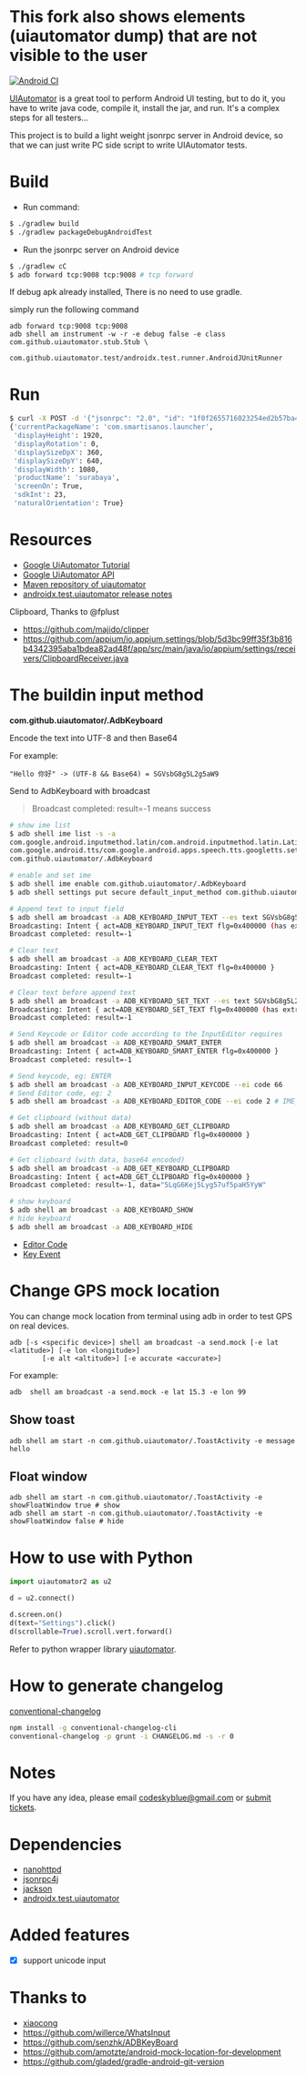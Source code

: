 # This fork also shows elements (uiautomator dump) that are not visible to the user

[![Android CI](https://github.com/openatx/android-uiautomator-server/actions/workflows/android.yml/badge.svg)](https://github.com/openatx/android-uiautomator-server/actions/workflows/android.yml)

[UIAutomator](http://developer.android.com/tools/testing/testing_ui.html) is a
great tool to perform Android UI testing, but to do it, you have to write java
code, compile it, install the jar, and run. It's a complex steps for all
testers...

This project is to build a light weight jsonrpc server in Android device, so
that we can just write PC side script to write UIAutomator tests.

# Build

- Run command:

```bash
$ ./gradlew build
$ ./gradlew packageDebugAndroidTest
```

- Run the jsonrpc server on Android device

```bash
$ ./gradlew cC
$ adb forward tcp:9008 tcp:9008 # tcp forward
```

If debug apk already installed, There is no need to use gradle.

simply run the following command

```
adb forward tcp:9008 tcp:9008
adb shell am instrument -w -r -e debug false -e class com.github.uiautomator.stub.Stub \
    com.github.uiautomator.test/androidx.test.runner.AndroidJUnitRunner
```

# Run
```bash
$ curl -X POST -d '{"jsonrpc": "2.0", "id": "1f0f2655716023254ed2b57ba4198815", "method": "deviceInfo", "params": {}}' 'http://127.0.0.1:9008/jsonrpc/0'
{'currentPackageName': 'com.smartisanos.launcher',
 'displayHeight': 1920,
 'displayRotation': 0,
 'displaySizeDpX': 360,
 'displaySizeDpY': 640,
 'displayWidth': 1080,
 'productName': 'surabaya',
 'screenOn': True,
 'sdkInt': 23,
 'naturalOrientation': True}
```

# Resources
- [Google UiAutomator Tutorial](https://developer.android.com/training/testing/ui-testing/uiautomator-testing?hl=zh-cn)
- [Google UiAutomator API](https://developer.android.com/reference/kotlin/androidx/test/uiautomator/package-summary)
- [Maven repository of uiautomator](https://mvnrepository.com/artifact/androidx.test.uiautomator/uiautomator)
- [androidx.test.uiautomator release notes](https://developer.android.com/jetpack/androidx/releases/test-uiautomator)

Clipboard, Thanks to @fplust

- https://github.com/majido/clipper
- https://github.com/appium/io.appium.settings/blob/5d3bc99ff35f3b816b4342395aba1bdea82ad48f/app/src/main/java/io/appium/settings/receivers/ClipboardReceiver.java

# The buildin input method
**com.github.uiautomator/.AdbKeyboard**

Encode the text into UTF-8 and then Base64

For example:

    "Hello 你好" -> (UTF-8 && Base64) = SGVsbG8g5L2g5aW9

Send to AdbKeyboard with broadcast

> Broadcast completed: result=-1 means success
```bash
# show ime list
$ adb shell ime list -s -a
com.google.android.inputmethod.latin/com.android.inputmethod.latin.LatinIME
com.google.android.tts/com.google.android.apps.speech.tts.googletts.settings.asr.voiceime.VoiceInputMethodService
com.github.uiautomator/.AdbKeyboard

# enable and set ime
$ adb shell ime enable com.github.uiautomator/.AdbKeyboard
$ adb shell settings put secure default_input_method com.github.uiautomator/.AdbKeyboard

# Append text to input field
$ adb shell am broadcast -a ADB_KEYBOARD_INPUT_TEXT --es text SGVsbG8g5L2g5aW9
Broadcasting: Intent { act=ADB_KEYBOARD_INPUT_TEXT flg=0x400000 (has extras) }
Broadcast completed: result=-1

# Clear text
$ adb shell am broadcast -a ADB_KEYBOARD_CLEAR_TEXT
Broadcasting: Intent { act=ADB_KEYBOARD_CLEAR_TEXT flg=0x400000 }
Broadcast completed: result=-1

# Clear text before append text
$ adb shell am broadcast -a ADB_KEYBOARD_SET_TEXT --es text SGVsbG8g5L2g5aW9
Broadcasting: Intent { act=ADB_KEYBOARD_SET_TEXT flg=0x400000 (has extras) }
Broadcast completed: result=-1

# Send Keycode or Editor code according to the InputEditor requires
$ adb shell am broadcast -a ADB_KEYBOARD_SMART_ENTER
Broadcasting: Intent { act=ADB_KEYBOARD_SMART_ENTER flg=0x400000 }
Broadcast completed: result=-1

# Send keycode, eg: ENTER
$ adb shell am broadcast -a ADB_KEYBOARD_INPUT_KEYCODE --ei code 66
# Send Editor code, eg: 2
$ adb shell am broadcast -a ADB_KEYBOARD_EDITOR_CODE --ei code 2 # IME_ACTION_GO

# Get clipboard (without data)
$ adb shell am broadcast -a ADB_KEYBOARD_GET_CLIPBOARD
Broadcasting: Intent { act=ADB_GET_CLIPBOARD flg=0x400000 }
Broadcast completed: result=0

# Get clipboard (with data, base64 encoded)
$ adb shell am broadcast -a ADB_GET_KEYBOARD_CLIPBOARD
Broadcasting: Intent { act=ADB_GET_CLIPBOARD flg=0x400000 }
Broadcast completed: result=-1, data="5LqG6Kej5Lyg57uf5paH5YyW"

# show keyboard
$ adb shell am broadcast -a ADB_KEYBOARD_SHOW
# hide keyboard
$ adb shell am broadcast -a ADB_KEYBOARD_HIDE
```

- [Editor Code](https://developer.android.com/reference/android/view/inputmethod/EditorInfo)
- [Key Event](https://developer.android.com/reference/android/view/KeyEvent)

# Change GPS mock location
You can change mock location from terminal using adb in order to test GPS on real devices.

```
adb [-s <specific device>] shell am broadcast -a send.mock [-e lat <latitude>] [-e lon <longitude>]
        [-e alt <altitude>] [-e accurate <accurate>]
```

For example:

```
adb  shell am broadcast -a send.mock -e lat 15.3 -e lon 99
```

## Show toast

```
adb shell am start -n com.github.uiautomator/.ToastActivity -e message hello
```

## Float window

```
adb shell am start -n com.github.uiautomator/.ToastActivity -e showFloatWindow true # show
adb shell am start -n com.github.uiautomator/.ToastActivity -e showFloatWindow false # hide
```

# How to use with Python

```python
import uiautomator2 as u2

d = u2.connect()

d.screen.on()
d(text="Settings").click()
d(scrollable=True).scroll.vert.forward()
```

Refer to python wrapper library [uiautomator](https://github.com/xiaocong/uiautomator).

# How to generate changelog
[conventional-changelog](https://github.com/conventional-changelog/conventional-changelog/tree/master/packages/conventional-changelog-cli)

```bash
npm install -g conventional-changelog-cli
conventional-changelog -p grunt -i CHANGELOG.md -s -r 0
```

# Notes

If you have any idea, please email codeskyblue@gmail.com or [submit tickets](https://github.com/openatx/android-uiautomator-server/issues/new).

# Dependencies

- [nanohttpd](https://github.com/NanoHttpd/nanohttpd)
- [jsonrpc4j](https://github.com/briandilley/jsonrpc4j)
- [jackson](https://github.com/FasterXML/jackson)
- [androidx.test.uiautomator](https://mvnrepository.com/artifact/androidx.test.uiautomator/uiautomator-v18)

# Added features

- [x] support unicode input

# Thanks to
- [xiaocong](https://github.com/xiaocong)
- https://github.com/willerce/WhatsInput
- https://github.com/senzhk/ADBKeyBoard
- https://github.com/amotzte/android-mock-location-for-development
- https://github.com/gladed/gradle-android-git-version
